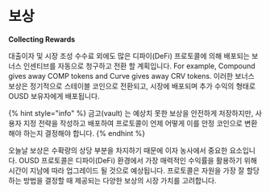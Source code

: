 # 보상

**Collecting Rewards**&#x20;

대출이자 및 시장 조성 수수료 외에도 많은 디파이(DeFi) 프로토콜에 의해 배포되는 보너스 인센티브를 자동으로 청구하고 전환 할 계획입니다. For example, Compound gives away COMP tokens and Curve gives away CRV tokens. 이러한 보너스 보상은 정기적으로 스테이블 코인으로 전환되고, 시장에 배포되며 추가 수익의 형태로 OUSD 보유자에게 배포됩니다.

{% hint style="info" %}
금고(vault) 는 예상치 못한 보상을 안전하게 저장하지만, 사용자 지정 전략을 작성하고 배포하여 프로토콜이 언제 어떻게 이를 안정 코인으로 변환해야 하는지 결정해야 합니다.
{% endhint %}

오늘날 보상은 수확량의 상당 부분을 차지하기 때문에 이자 농사에서 중요한 요소입니다. OUSD 프로토콜은 디파이(DeFi) 환경에서 가장 매력적인 수익률을 활용하기 위해 시간이 지남에 따라 업그레이드 될 것으로 예상됩니다. 프로토콜은 자원을 가장 잘 할당하는 방법을 결정할 때 제공되는 다양한 보상의 시장 가치를 고려합니다.


